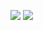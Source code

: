 ![](https://gh-stats.jaydensar.net/api?username=jaydensar&show_icons=true&count_private=true)
![](https://gh-stats.jaydensar.net/api/top-langs/?username=jaydensar&layout=compact&exclude_repo=github-readme-stats)
